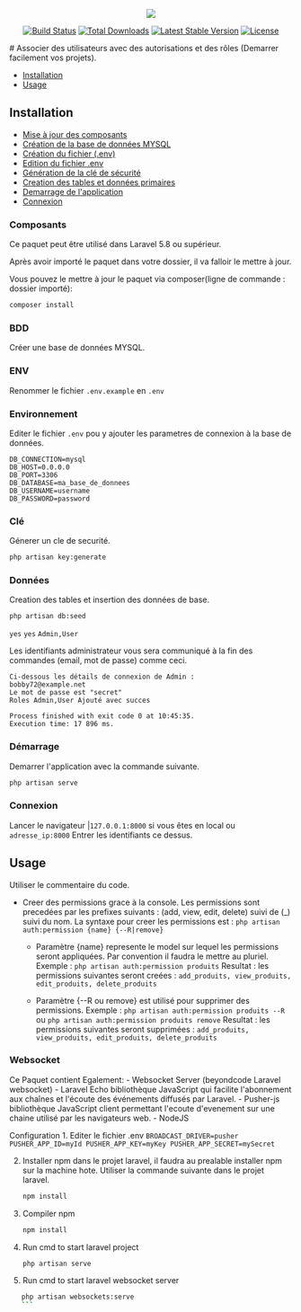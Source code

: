 <p align="center"><img src="https://laravel.com/assets/img/components/logo-laravel.svg"></p>

<p align="center">
<a href="https://travis-ci.org/laravel/framework"><img src="https://travis-ci.org/laravel/framework.svg" alt="Build Status"></a>
<a href="https://packagist.org/packages/laravel/framework"><img src="https://poser.pugx.org/laravel/framework/d/total.svg" alt="Total Downloads"></a>
<a href="https://packagist.org/packages/laravel/framework"><img src="https://poser.pugx.org/laravel/framework/v/stable.svg" alt="Latest Stable Version"></a>
<a href="https://packagist.org/packages/laravel/framework"><img src="https://poser.pugx.org/laravel/framework/license.svg" alt="License"></a>
</p>
# Associer des utilisateurs avec des autorisations et des rôles (Demarrer facilement vos projets).

* [Installation](#installation)
* [Usage](#usage)

## Installation

- [Mise à jour des composants](#Composants)
- [Création de la base de données MYSQL](#BDD)
- [Création du fichier (.env)](#ENV)
- [Edition du fichier .env](#Environnement)
- [Génération de la clé de sécurité](#Clé)
- [Creation des tables et données primaires](#Données)
- [Demarrage de l'application](#Démarrage)
- [Connexion](#Connexion)

### Composants

Ce paquet peut être utilisé dans Laravel 5.8 ou supérieur.

Après avoir importé le paquet dans votre dossier, il va falloir le mettre à jour.

Vous pouvez le mettre à jour le paquet via composer(ligne de commande : dossier importé):

``` bash
composer install
```

### BDD

Créer une base de données MYSQL.

### ENV

Renommer le fichier `.env.example` en `.env`

### Environnement

Editer le fichier `.env` pou y ajouter les parametres de connexion à la base de données.
```
DB_CONNECTION=mysql
DB_HOST=0.0.0.0
DB_PORT=3306
DB_DATABASE=ma_base_de_donnees
DB_USERNAME=username
DB_PASSWORD=password
```
### Clé
Génerer un cle de securité.
``` bash
php artisan key:generate
```
### Données

Creation des tables et insertion des données de base.
``` bash
php artisan db:seed
```
`yes`
`yes`
`Admin,User`

Les identifiants administrateur vous sera communiqué à la fin des commandes (email, mot de passe) comme ceci.
```
Ci-dessous les détails de connexion de Admin :
bobby72@example.net
Le mot de passe est "secret"
Roles Admin,User Ajouté avec succes

Process finished with exit code 0 at 10:45:35.
Execution time: 17 896 ms.
```



### Démarrage

Demarrer l'application avec la commande suivante.
``` bash
php artisan serve
```
### Connexion

Lancer le navigateur |`127.0.0.1:8000` si vous êtes en local ou `adresse_ip:8000`
Entrer les identifiants ce dessus.

## Usage

Utiliser le commentaire du code.

- Creer des permissions grace à la console. Les permissions sont precedées par les prefixes suivants : (add, view, edit, delete) suivi de (_) suivi du nom.
La syntaxe pour creer les permissions est : `php artisan auth:permission {name} {--R|remove}`
  * Paramètre {name} represente le model sur lequel les permissions seront appliquées. Par convention il faudra le mettre au pluriel.
    Exemple : `php artisan auth:permission produits`
    Resultat : les permissions suivantes seront creées : `add_produits, view_produits, edit_produits, delete_produits`
    
  * Paramètre {--R ou remove} est utilisé pour supprimer des permissions.
    Exemple : `php artisan auth:permission produits --R` ou `php artisan auth:permission produits remove`
    Resultat : les permissions suivantes seront supprimées : `add_produits, view_produits, edit_produits, delete_produits`
    
    
### Websocket 
Ce Paquet contient Egalement:
    - Websocket Server (beyondcode Laravel websocket)
    - Laravel Echo bibliothèque JavaScript qui facilite l'abonnement aux chaînes et l'écoute des événements diffusés par Laravel.
    - Pusher-js bibliothèque JavaScript client permettant l'ecoute d'evenement sur une chaine utilisé par les navigateurs web.
    - NodeJS
    
Configuration
    1. Editer le fichier .env
    ```
    BROADCAST_DRIVER=pusher
    PUSHER_APP_ID=myId
    PUSHER_APP_KEY=myKey
    PUSHER_APP_SECRET=mySecret
    ```
   
 
   2. Installer npm dans le projet laravel, il faudra au prealable installer npm sur la machine hote. Utiliser la commande suivante dans le projet laravel.
      ``` bash
      npm install
      ```
   3. Compiler npm
   
      ``` bash
      npm install
      ```
   4. Run cmd to start laravel project 
      ``` bash
      php artisan serve
      ```
      
   5. Run cmd  to start laravel websocket server
   ``` bash
      php artisan websockets:serve
      ```

